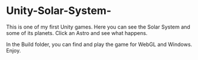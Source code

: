 # Unity-Solar-System-

This is one of my first Unity games. Here you can see the Solar System and some of its planets. Click an Astro and see what happens.

In the Build folder, you can find and play the game for WebGL and Windows. Enjoy.
